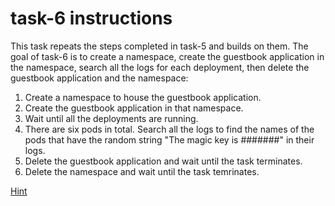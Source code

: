 # task-6 instructions

This task repeats the steps completed in task-5 and builds on them. The goal of task-6 is to create a namespace, create the guestbook application in the namespace, search all the logs for each deployment, then delete the guestbook application and the namespace:

1. Create a namespace to house the guestbook application.
2. Create the guestbook application in that namespace.
3. Wait until all the deployments are running.
4. There are six pods in total. Search all the logs to find the names of the pods that have the random string "The magic key is #######" in their logs. 
5. Delete the guestbook application and wait until the task terminates.
6. Delete the namespace and wait until the task temrinates.

[Hint](https://github.com/ux-studies/summer-2021/blob/main/studies/study-0/tasks/hints/task-6-hint.md)
